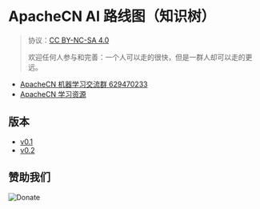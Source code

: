 # ApacheCN AI 路线图（知识树）

> 协议：[CC BY-NC-SA 4.0](http://creativecommons.org/licenses/by-nc-sa/4.0/)
>
> 欢迎任何人参与和完善：一个人可以走的很快，但是一群人却可以走的更远。

* [ApacheCN 机器学习交流群 629470233](http://shang.qq.com/wpa/qunwpa?idkey=30e5f1123a79867570f665aa3a483ca404b1c3f77737bc01ec520ed5f078ddef)
* [ApacheCN 学习资源](http://www.apachecn.org/)

## 版本

+ [v0.1](v0.1/)
+ [v0.2](v0.2/)

## 赞助我们

![Donate](http://data.apachecn.org/img/about/donate.jpg)